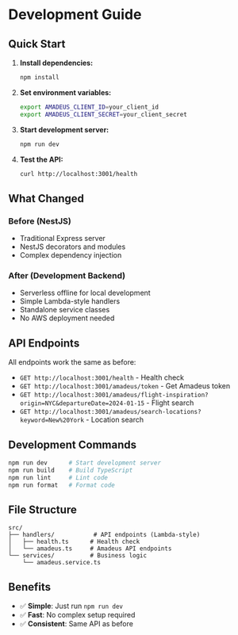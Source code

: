 # Development Guide

## Quick Start

1. **Install dependencies:**
   ```bash
   npm install
   ```

2. **Set environment variables:**
   ```bash
   export AMADEUS_CLIENT_ID=your_client_id
   export AMADEUS_CLIENT_SECRET=your_client_secret
   ```

3. **Start development server:**
   ```bash
   npm run dev
   ```

4. **Test the API:**
   ```bash
   curl http://localhost:3001/health
   ```

## What Changed

### Before (NestJS)
- Traditional Express server
- NestJS decorators and modules
- Complex dependency injection

### After (Development Backend)
- Serverless offline for local development
- Simple Lambda-style handlers
- Standalone service classes
- No AWS deployment needed

## API Endpoints

All endpoints work the same as before:

- `GET http://localhost:3001/health` - Health check
- `GET http://localhost:3001/amadeus/token` - Get Amadeus token
- `GET http://localhost:3001/amadeus/flight-inspiration?origin=NYC&departureDate=2024-01-15` - Flight search
- `GET http://localhost:3001/amadeus/search-locations?keyword=New%20York` - Location search

## Development Commands

```bash
npm run dev      # Start development server
npm run build    # Build TypeScript
npm run lint     # Lint code
npm run format   # Format code
```

## File Structure

```
src/
├── handlers/           # API endpoints (Lambda-style)
│   ├── health.ts      # Health check
│   └── amadeus.ts     # Amadeus API endpoints
└── services/          # Business logic
    └── amadeus.service.ts
```

## Benefits

- ✅ **Simple**: Just run `npm run dev`
- ✅ **Fast**: No complex setup required
- ✅ **Consistent**: Same API as before